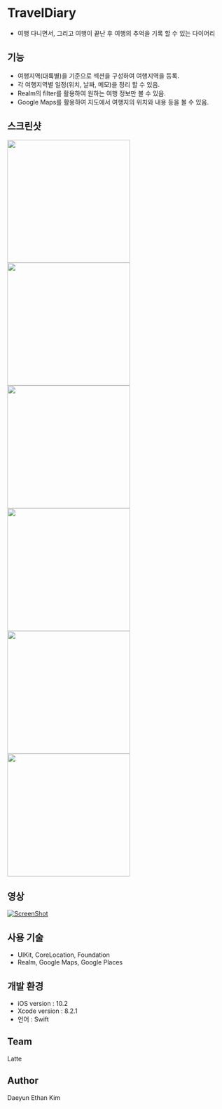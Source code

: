 # TravelDiary
- 여행 다니면서, 그리고 여행이 끝난 후 여행의 추억을 기록 할 수 있는 다이어리

## 기능
- 여행지역(대륙별)을 기준으로 섹션을 구성하여 여행지역을 등록.
- 각 여행지역별 일정(위치, 날짜, 메모)을 정리 할 수 있음.
- Realm의 filter를 활용하여 원하는 여행 정보만 볼 수 있음.
- Google Maps를 활용하여 지도에서 여행지의 위치와 내용 등을 볼 수 있음.

## 스크린샷
<img src="https://github.com/BoostCamp/TravelDiary/blob/master/Image/SaveDestination.png" width="280">
<img src="https://github.com/BoostCamp/TravelDiary/blob/master/Image/TableView.png" width="280">
<img src="https://github.com/BoostCamp/TravelDiary/blob/master/Image/SaveDiary.png" width="280">
<img src="https://github.com/BoostCamp/TravelDiary/blob/master/Image/Map.png" width="280">
<img src="https://github.com/BoostCamp/TravelDiary/blob/master/Image/MapMarker.png" width="280">
<img src="https://github.com/BoostCamp/TravelDiary/blob/master/Image/MapMarkerInfo.png" width="280">

## 영상
[![ScreenShot](.png)](https://www.youtube.com/embed/SHNdYa0bjrU)

## 사용 기술
- UIKit, CoreLocation, Foundation
- Realm, Google Maps, Google Places

## 개발 환경
- iOS version : 10.2
- Xcode version : 8.2.1
- 언어 : Swift

## Team
Latte

## Author
Daeyun Ethan Kim
